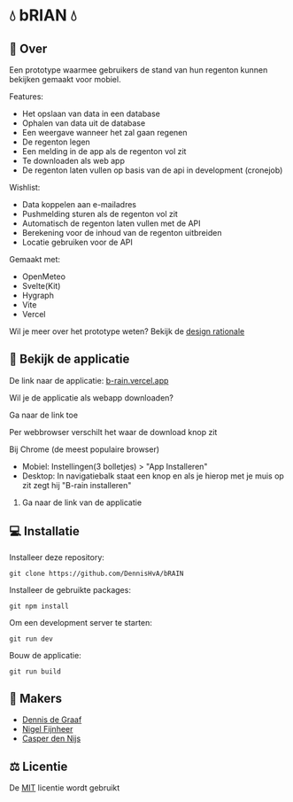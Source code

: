 

# 💧 bRIAN 💧 

## 📱 Over

Een prototype waarmee gebruikers de stand van hun regenton kunnen bekijken gemaakt voor mobiel. 

Features:

- Het opslaan van data in een database
- Ophalen van data uit de database
- Een weergave wanneer het zal gaan regenen
- De regenton legen
- Een melding in de app als de regenton vol zit
- Te downloaden als web app
- De regenton laten vullen op basis van de api in development (cronejob) 

Wishlist:

- Data koppelen aan e-mailadres
- Pushmelding sturen als de regenton vol zit
- Automatisch de regenton laten vullen met de API
- Berekening voor de inhoud van de regenton uitbreiden
- Locatie gebruiken voor de API

Gemaakt met:

- OpenMeteo
- Svelte(Kit)
- Hygraph
- Vite
- Vercel

Wil je meer over het prototype weten? Bekijk de [design rationale](https://github.com/DennisHvA/bRAIN/blob/main/DesignRationale.pdf)

## 🔗 Bekijk de applicatie 

De link naar de applicatie: [b-rain.vercel.app](https://b-rain.vercel.app/)

Wil je de applicatie als webapp downloaden? 

Ga naar de link toe

Per webbrowser verschilt het waar de download knop zit

Bij Chrome (de meest populaire browser)

- Mobiel: Instellingen(3 bolletjes) > "App Installeren"
- Desktop: In navigatiebalk staat een knop en als je hierop met je muis op zit zegt hij "B-rain installeren" 

1. Ga naar de link van de applicatie

## 💻 Installatie

Installeer deze repository: 

```
git clone https://github.com/DennisHvA/bRAIN
```

Installeer de gebruikte packages: 

```
git npm install
```

Om een development server te starten: 

```
git run dev
```

Bouw de applicatie: 

```
git run build
```

## 👥 Makers

- [Dennis de Graaf](https://github.com/dennishva)
- [Nigel Fijnheer](https://github.com/neinno)
- [Casper den Nijs](https://github.com/casperdennijs)

## ⚖️ Licentie

De [MIT](https://github.com/DennisHvA/bRAIN/blob/main/LICENSE) licentie wordt gebruikt
